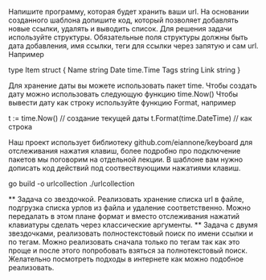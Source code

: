 Напишите программу, которая будет хранить ваши url. На основании созданного шаблона допишите код, который позволяет
добавлять новые ссылки, удалять и выводить список.
Для решения задачи используйте структуры. Обязательные поля структуры должны быть дата добавления, имя ссылки,
теги для ссылки через запятую и сам url.
Например

type Item struct {
	Name string
	Date time.Time
	Tags string
	Link string
}


Для хранение даты вы можете использовать пакет time. Чтобы создать дату можно использовать следующую функцию time.Now()
Чтобы вывести дату как строку используйте функцию Format, например

t := time.Now() // создание текущей даты
t.Format(time.DateTime) // как строка


Наш проект использует библиотеку github.com/eiannone/keyboard для отслеживания нажатия клавиш, более подробно про
подключение пакетов мы поговорим на отдельной лекции. В шаблоне вам нужно дописать код действий под соотвествующими
нажатиями клавиш.

go build -o urlcollection
./urlcollection


** Задача со звездочкой. Реализовать хранение списка url в файле, подгрузка списка урлов из файла и удаление соответственно. Можно передалать в этом плане формат и вместо отслеживания нажатий клавиатуры сделать через классические аргументы.
** Задача с двумя звездочками, реализовать полностекстовый поиск по имени ссылки и по тегам. Можно реализовать сначала только по тегам так как это проще и после этого попробовать взяться за полнотекстовый поиск. Желательно посмотреть подходы в интернете как можно подобное реализовать.